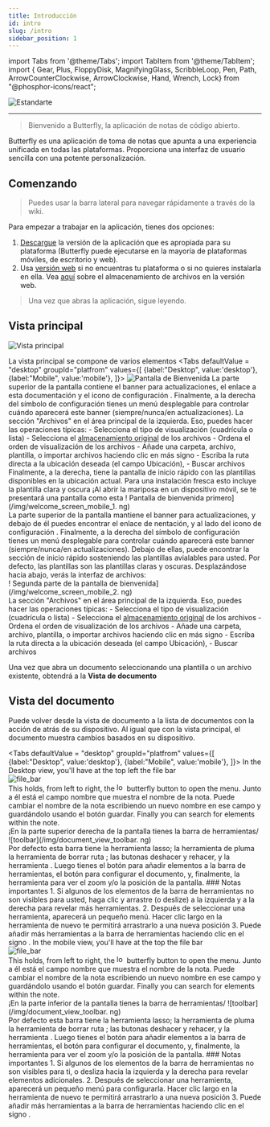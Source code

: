 ```yaml
---
title: Introducción
id: intro
slug: /intro
sidebar_position: 1
---
```


import Tabs from '@theme/Tabs';
import TabItem from '@theme/TabItem';
import { Gear, Plus, FloppyDisk, MagnifyingGlass, ScribbleLoop, Pen, Path, ArrowCounterClockwise, ArrowClockwise, Hand, Wrench, Lock} from "@phosphor-icons/react";

![Estandarte](/img/banner.png)

---

> Bienvenido a Butterfly, la aplicación de notas de código abierto.

Butterfly es una aplicación de toma de notas que apunta a una experiencia unificada en todas las plataformas. Proporciona una interfaz de usuario sencilla con una potente personalización.

## Comenzando

> Puedes usar la barra lateral para navegar rápidamente a través de la wiki.

Para empezar a trabajar en la aplicación, tienes dos opciones:

1. [Descargue](/downloads) la versión de la aplicación que es apropiada para su plataforma (Butterfly puede ejecutarse en la mayoría de plataformas móviles, de escritorio y web).
2. Usa [versión web](https://web.butterfly.linwood.dev) si no encuentras tu plataforma o si no quieres instalarla en ella. Vea [aquí](storage#web) sobre el almacenamiento de archivos en la versión web.

> Una vez que abras la aplicación, sigue leyendo.

## Vista principal

![Vista principal](main.png)

La vista principal se compone de varios elementos
<Tabs
    defaultValue = "desktop"
    groupId="platfrom"
        values={[
        {label:"Desktop", value:'desktop'},
 {label:"Mobile", value:'mobile'},
 ]}>
    <TabItem value="desktop">
        ![Pantalla de Bienvenida](/img/welcome_screen_desktop.png)
        La parte superior de la pantalla contiene el banner para actualizaciones, el enlace a esta documentación y el icono de configuración <Gear/>. Finalmente, a la derecha del símbolo de configuración <Gear/> tienes un menú desplegable para controlar cuándo aparecerá este banner (siempre/nunca/en actualizaciones).
        La sección "Archivos" en el área principal de la izquierda. Eso, puedes hacer las operaciones típicas:
            - Selecciona el tipo de visualización (cuadrícula o lista)
            - Selecciona el [almacenamiento original](storage) de los archivos
            - Ordena el orden de visualización de los archivos
            - Añade una carpeta, archivo, plantilla, o importar archivos haciendo clic en <Plus/> más signo
            - Escriba la ruta directa a la ubicación deseada (el campo Ubicación),
            - Buscar archivos
        Finalmente, a la derecha, tiene la pantalla de inicio rápido con las plantillas disponibles en la ubicación actual. Para una instalación fresca esto incluye la plantilla clara y oscura
    </TabItem>
    <TabItem value="mobile">
        ¡Al abrir la mariposa en un dispositivo móvil, se te presentará una pantalla como esta
        ! Pantalla de bienvenida primero](/img/welcome_screen_mobile_1. ng)   
        La parte superior de la pantalla mantiene el banner para actualizaciones, y debajo de él puedes encontrar el enlace de nentación, y al lado del icono de configuración <Gear/>. Finalmente, a la derecha del símbolo de configuración <Gear/> tienes un menú desplegable para controlar cuándo aparecerá este banner (siempre/nunca/en actualizaciones).
        Debajo de ellas, puede encontrar la sección de inicio rápido sosteniendo las plantillas avialables para usted. Por defecto, las plantillas son las plantillas claras y oscuras. 
        Desplazándose hacia abajo, verás la interfaz de archivos:
        \
        ! Segunda parte de la pantalla de bienvenida](/img/welcome_screen_mobile_2. ng)  
        La sección "Archivos" en el área principal de la izquierda. Eso, puedes hacer las operaciones típicas:
        - Selecciona el tipo de visualización (cuadrícula o lista)
        - Selecciona el [almacenamiento original](storage) de los archivos
        - Ordena el orden de visualización de los archivos
        - Añade una carpeta, archivo, plantilla, o importar archivos haciendo clic en <Plus/> más signo
        - Escriba la ruta directa a la ubicación deseada (el campo Ubicación),
        - Buscar archivos
    </TabItem>
</Tabs>

Una vez que abra un documento seleccionando una plantilla o un archivo existente, obtendrá a la **Vista de documento**

## Vista del documento

Puede volver desde la vista de documento a la lista de documentos con la acción de atrás de su dispositivo. Al igual que con la vista principal, el documento muestra cambios basados en su dispositivo.

<Tabs
    defaultValue = "desktop"
    groupId="platfrom"
        values={[
        {label:"Desktop", value:'desktop'},
 {label:"Mobile", value:'mobile'},
 ]}>
    <TabItem value="desktop">
        In the Desktop view, you'll have at the top left the file bar\
        ![file_bar](/img/document_view_file_bar.png)\
        This holds, from left to right, the 
        [<img alt="logo" src="/img/logo.png" width="16"/>](/img/logo.png)
        butterfly button to open the menu. Junto a él está el campo nombre que muestra el nombre de la nota. Puede cambiar el nombre de la nota escribiendo un nuevo nombre en ese campo y guardándolo usando el botón <FloppyDisk/> guardar. Finally you can <MagnifyingGlass/> search for elements within the note.
        \
        ¡En la parte superior derecha de la pantalla tienes la barra de herramientas/
        ![toolbar](/img/document_view_toolbar. ng)\
        Por defecto esta barra tiene la herramienta <ScribbleLoop/> lasso; la herramienta de pluma <Pen/> la herramienta de borrar ruta <Path/> ; las butonas <ArrowCounterClockwise/> deshacer y <ArrowClockwise/> rehacer, y la herramienta <Hand/>. Luego tienes el botón <Plus/> para añadir elementos a la barra de herramientas, el botón <Wrench/> para configurar el documento, y, finalmente, la herramienta <Lock/> para ver el zoom y/o la posición de la pantalla. 
        ### Notas importantes
        1. Si algunos de los elementos de la barra de herramientas no son visibles para usted, haga clic y arrastre (o deslize) a la izquierda y a la derecha para revelar más herramientas. 
        2. Después de seleccionar una herramienta, aparecerá un pequeño menú. Hacer clic largo en la herramienta de nuevo te permitirá arrastrarlo a una nueva posición
        3. Puede añadir más herramientas a la barra de herramientas haciendo clic en el signo <Plus/>. 
    </TabItem>
    <TabItem value="mobile">
        In the mobile view, you'll have at the top the file bar\
        ![file_bar](/img/document_view_file_bar.png)\
        This holds, from left to right, the 
        [<img alt="logo" src="/img/logo.png" width="16"/>](/img/logo.png)
        butterfly button to open the menu. Junto a él está el campo nombre que muestra el nombre de la nota. Puede cambiar el nombre de la nota escribiendo un nuevo nombre en ese campo y guardándolo usando el botón <FloppyDisk/> guardar. Finally you can <MagnifyingGlass/> search for elements within the note.
        \
        ¡En la parte inferior de la pantalla tienes la barra de herramientas/
        ![toolbar](/img/document_view_toolbar. ng)\
        Por defecto esta barra tiene la herramienta <ScribbleLoop/> lasso; la herramienta de pluma <Pen/> la herramienta de borrar ruta <Path/> ; las butonas <ArrowCounterClockwise/> deshacer y <ArrowClockwise/> rehacer, y la herramienta <Hand/>. Luego tienes el botón <Plus/> para añadir elementos a la barra de herramientas, el botón <Wrench/> para configurar el documento, y, finalmente, la herramienta <Lock/> para ver el zoom y/o la posición de la pantalla. 
        ### Notas importantes
        1. Si algunos de los elementos de la barra de herramientas no son visibles para ti, o desliza hacia la izquierda y la derecha para revelar elementos adicionales. 
        2. Después de seleccionar una herramienta, aparecerá un pequeño menú para configurarla. Hacer clic largo en la herramienta de nuevo te permitirá arrastrarlo a una nueva posición
        3. Puede añadir más herramientas a la barra de herramientas haciendo clic en el signo <Plus/>. 
    </TabItem>
</Tabs>
